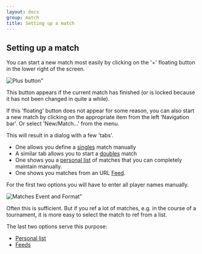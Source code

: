 ```yaml
---
layout: docs
group: match
title: Setting up a match
---
```

## Setting up a match


You can start a new match most easily by clicking on the '+' floating button in the lower right of the screen.

![Plus button"](/img/sb.main.plusbutton.png)

This button appears if the current match has finished (or is locked because it has not been changed in quite a while).

If this 'floating' button does not appear for some reason, you can also start a new match
by clicking on the appropriate item from the left 'Navigation bar'.
Or select 'New/Match...' from the menu.

This will result in a dialog with a few 'tabs'.
* One allows you define a [singles](2.5.match.singles.md) match manually
* A similar tab allows you to start a [doubles](2.6.match.doubles.md) match
* One shows you a [personal list](match.from.mylist.md) of matches that you can completely maintain manually.
* One shows you matches from an URL [Feed](match.from.feed.md).

For the first two options you will have to enter all player names manually.

![Matches Event and Format"](/img/sb.matches.03.format.png)

Often this is sufficient.
But if you ref a lot of matches, e.g. in the course of a tournament, it is more easy to select the match to ref from a list.

The last two options serve this purpose:

* [Personal list](match.from.mylist.md) 
* [Feeds](match.from.feed.md)
